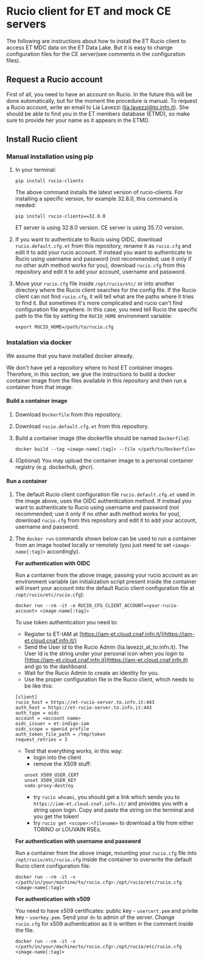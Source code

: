 # Rucio client for ET and mock CE servers

The following are instructions about how to install the ET Rucio client to access ET MDC data on the ET Data Lake. But it is easy to change configuration files for the CE server(see comments in the configuration files).

## Request a Rucio account

First of all, you need to have an account on Rucio. In the future this will be done automatically, but for the moment the procedure is manual. 
To request a Rucio account, write an email to Lia Lavezzi (lia.lavezzi@to.infn.it). She should be able to find you in the ET members database (ETMD), 
so make sure to provide her your name as it appears in the ETMD.

## Install Rucio client

### Manual installation using pip

1. In your terminal:
   ```
   pip install rucio-clients
   ```
   The above command installs the latest version of rucio-clients. For installing a specific version, for example 32.8.0, this command is needed:
   ```
   pip install rucio-clients==32.8.0
   ```
   ET server is using 32.8.0 version. CE server is using 35.7.0 version.

2. If you want to authenticate to Rucio using OIDC, download ```rucio.default.cfg.et``` from this repository, rename it as ```rucio.cfg``` and edit it to add your rucio account.
If instead you want to authenticate to Rucio using username and password (not recommended; use it only if no other auth method works for you), download ```rucio.cfg``` from this repository and edit it to add your account, username and password.

3. Move your ```rucio.cfg``` file inside ```/opt/rucio/etc/``` or into another directory where the Rucio client searches for the config file. 
If the Rucio client can not find ```rucio.cfg```, it will tell what are the paths where it tries to find it. But sometimes it's more complicated and rucio can't find configuration file anywhere. 
In this case, you need tell Rucio the specific path to the file by setting the ```RUCIO_HOME``` environment variable:
   ```
   export RUCIO_HOME=/path/to/rucio.cfg
   ```

### Instalation via docker

We assume that you have installed docker already.

We don't have yet a repository where to host ET container images. Therefore, in this section, we give the instructions to build a docker container image from the files available in this repository and then run a container from that image.

#### Build a container image

1. Download ```Dockerfile``` from this repository.

2. Download ```rucio.default.cfg.et``` from this repository.

3. Build a container image (the dockerfile should be named ```Dockerfile```):
   ```
   docker build --tag <image-name[:tag]> --file </path/to/Dockerfile>
   ```

4. (Optional) You may upload the container image to a personal container registry (e.g. dockerhub, ghcr).

#### Run a container

1. The default Rucio client configuration file ```rucio.default.cfg.et``` used in the image above, uses the OIDC authentication method. If instead you want to authenticate to Rucio using username and password (not recommended; use it only if no other auth method works for you), download ```rucio.cfg``` from this repository and edit it to add your account, username and password.

2. The ```docker run``` commands shown below can be used to run a container from an image hosted locally or remotely (you just need to set ```<image-name[:tag]>``` accordingly).

   **For authentication with OIDC**

   Run a container from the above image, passing your rucio account as an environment variable (an initialization script present inside the container will insert your account into the default Rucio client configuration file at ```/opt/rucio/etc/rucio.cfg```):
   ```
   docker run --rm -it -e RUCIO_CFG_CLIENT_ACCOUNT=<your-rucio-account> <image-name[:tag]>
   ```
   To use token authentication you need to:
   - Register to ET-IAM at [https://iam-et.cloud.cnaf.infn.it/](https://iam-et.cloud.cnaf.infn.it/)
   - Send the User Id to the Rucio Admin (lia.lavezzi_at_to.infn.it). The User Id is the string under your personal icon when you login to [https://iam-et.cloud.cnaf.infn.it](https://iam-et.cloud.cnaf.infn.it) and go to the dashboard.
   - Wait for the Rucio Admin to create an identity for you.
   - Use the proper configuration file in the Rucio client, which needs to be like this:
   ```
   [client]
   rucio_host = https://et-rucio-server.to.infn.it:443
   auth_host = https://et-rucio-server.to.infn.it:443
   auth_type = oidc
   account = <account name>
   oidc_issuer = et-indigo-iam
   oidc_scope = openid profile
   auth_token_file_path = /tmp/token
   request_retries = 3
   ```
   - Test that everything works, in this way:
       - login into the client
       - remove the X509 stuff:
       ```
       unset X509_USER_CERT 
       unset X509_USER_KEY
       voms-proxy-destroy
       ```
       - try `rucio whoami`, you should get a link which sends you to `https://iam-et.cloud.cnaf.infn.it/` and provides you with a string upon login. Copy and paste the string on the terminal and you get the token!
       - try `rucio get <scope>:<filename>` to download a file from either TORINO or LOUVAIN RSEs.

   **For authentication with username and password**
    
   Run a container from the above image, mounting your ```rucio.cfg``` file into ```/opt/rucio/etc/rucio.cfg``` inside the container to overwrite the default Rucio client configuration file:
   ```
   docker run --rm -it -v </path/in/your/machine/to/rucio.cfg>:/opt/rucio/etc/rucio.cfg <image-name[:tag]>
   ```
   **For authentication with x509**

   You need to have x509 certificates: public key - ```usercert.pem``` and privite key - ```userkey.pem```. Send your ```dn``` to admin of the server. Change ```rucio.cfg``` for x509 authentication as it is written in the comment inside the file.
   ```
   docker run --rm -it -v </path/in/your/machine/to/rucio.cfg>:/opt/rucio/etc/rucio.cfg <image-name[:tag]>
   ```
